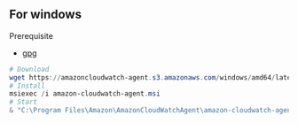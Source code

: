 ## For windows 

Prerequisite
- [gpg](https://gpg4win.org/)

```Powershell
# Download
wget https://amazoncloudwatch-agent.s3.amazonaws.com/windows/amd64/latest/amazon-cloudwatch-agent.msi -OutFile "amazon-cloudwatch-agent.msi"
# Install
msiexec /i amazon-cloudwatch-agent.msi
# Start
& "C:\Program Files\Amazon\AmazonCloudWatchAgent\amazon-cloudwatch-agent-ctl.ps1" -a fetch-config -m onPremise -s -c file:configuration-file-path

```



